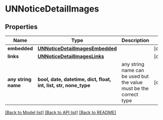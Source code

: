 # UNNoticeDetailImages


## Properties
Name | Type | Description | Notes
------------ | ------------- | ------------- | -------------
**embedded** | [**UNNoticeDetailImagesEmbedded**](UNNoticeDetailImagesEmbedded.md) |  | [optional] 
**links** | [**UNNoticeDetailImagesLinks**](UNNoticeDetailImagesLinks.md) |  | [optional] 
**any string name** | **bool, date, datetime, dict, float, int, list, str, none_type** | any string name can be used but the value must be the correct type | [optional]

[[Back to Model list]](../README.md#documentation-for-models) [[Back to API list]](../README.md#documentation-for-api-endpoints) [[Back to README]](../README.md)


